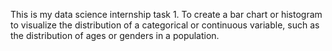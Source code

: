 This is my data science internship task 1.
To create a bar chart or histogram to visualize the distribution of a categorical or continuous variable, such as the distribution of ages or genders in a population.

